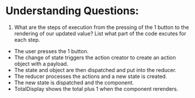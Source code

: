 # Understanding Questions:
1. What are the steps of execution from the pressing of the 1 button to the rendering of our updated value? List what part of the code excutes for each step.
* The user presses the 1 button.
* The change of state triggers the action creator to create an action object with a payload.
* The state and object are then dispatched and put into the reducer.
* The reducer processes the actions and a new state is created.
* The new state is dispatched and the component.
* TotalDisplay shows the total plus 1 when the component rerenders.
